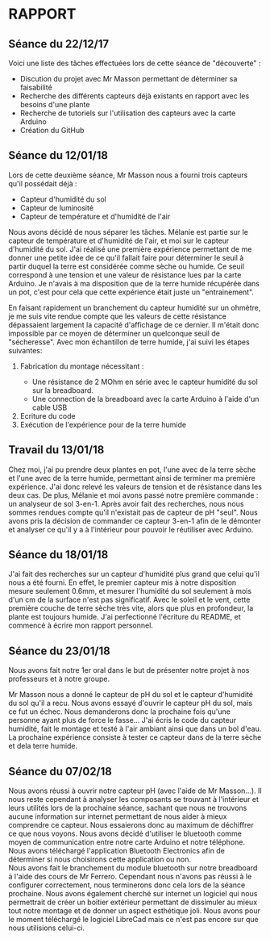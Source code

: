 <h1>RAPPORT</h1>

<h2>Séance du 22/12/17</h2>

Voici une liste des tâches effectuées lors de cette séance de "découverte" : 
<ul>
<li>Discution du projet avec Mr Masson permettant de déterminer sa faisabilité</li>
<li>Recherche des différents capteurs déjà existants en rapport avec les besoins d'une plante</li>
<li>Recherche de tutoriels sur l'utilisation des capteurs avec la carte Arduino</li>
<li>Création du GitHub</li>
</ul>

<h2>Séance du 12/01/18</h2>
Lors de cette deuxième séance, Mr Masson nous a fourni trois capteurs qu'il possédait déjà : 
<ul>
<li>Capteur d'humidité du sol</li>
<li>Capteur de luminosité</li>
<li>Capteur de température et d'humidité de l'air</li>
</ul>

Nous avons décidé de nous séparer les tâches. Mélanie est partie sur le capteur de température et d'humidité de l'air, et moi sur le capteur d'humidité du sol. 
J'ai réalisé une première expérience permettant de me donner une petite idée de ce qu'il fallait faire pour déterminer le seuil à partir duquel la terre est considérée comme sèche ou humide. Ce seuil correspond à une tension et une valeur de résistance lues par la carte Arduino.
Je n'avais à ma disposition que de la terre humide récupérée dans un pot, c'est pour cela que cette expérience était juste un "entrainement".

En faisant rapidement un branchement du capteur humidité sur un ohmètre, je me suis vite rendue compte que les valeurs de cette résistance dépassaient largement la capacité d'affichage de ce dernier. Il m'était donc impossible par ce moyen de déterminer un quelconque seuil de "sécheresse".
Avec mon échantillon de terre humide, j'ai suivi les étapes suivantes:  
<ol>
<li>Fabrication du montage nécessitant :</li>
<ul>
<li>Une résistance de 2 MOhm en série avec le capteur humidité du sol sur la breadboard.</li>
<li>Une connection de la breadboard avec la carte Arduino à l'aide d'un cable USB</li>
</ul>
<li>Ecriture du code</li>
<li>Exécution de l'expérience pour de la terre humide</li>
</ol>

<h2>Travail du 13/01/18</h2>

Chez moi, j'ai pu prendre deux plantes en pot, l'une avec de la terre sèche et l'une avec de la terre humide, permettant ainsi de terminer ma première expérience. 
J'ai donc relevé les valeurs de tension et de résistance dans les deux cas. 
De plus, Mélanie et moi avons passé notre première commande : un analyseur de sol 3-en-1.
Après avoir fait des recherches, nous nous sommes rendues compte qu'il n'existait pas de capteur de pH "seul". Nous avons pris la décision de commander ce capteur 3-en-1 afin de le démonter et analyser ce qu'il y a à l'intérieur pour pouvoir le réutiliser avec Arduino.


<h2>Séance du 18/01/18</h2>

J'ai fait des recherches sur un capteur d'humidité plus grand que celui qu'il nous a été fourni. En effet, le premier capteur mis à notre disposition mesure seulement 0.6mm, et mesurer l'humidité du sol seulement à mois d'un cm de la surface n'est pas significatif. Avec le soleil et le vent, cette première couche de terre sèche très vite, alors que plus en profondeur, la plante est toujours humide.
J'ai perfectionné l'écriture du README, et commencé à écrire mon rapport personnel.

<h2>Séance du 23/01/18</h2>

Nous avons fait notre 1er oral dans le but de présenter notre projet à nos professeurs et à notre groupe. 

Mr Masson nous a donné le capteur de pH du sol et le capteur d'humidité du sol qu'il a recu. 
Nous avons essayé d'ouvrir le capteur pH du sol, mais ce fut un échec. Nous demanderons donc la prochaine fois qu'une personne ayant plus de force le fasse...
J'ai écris le code du capteur humidité, fait le montage et testé à l'air ambiant ainsi que dans un bol d'eau. 
La prochaine expérience consiste à tester ce capteur dans de la terre sèche et dela terre humide. 

<h2>Séance du 07/02/18</h2>

Nous avons réussi à ouvrir notre capteur pH (avec l'aide de Mr Masson...). Il nous reste cependant à analyser les composants se trouvant à l'intérieur et leurs utilités lors de la prochaine séance, sachant que nous ne trouvons aucune information sur internet permettant de nous aider à mieux comprendre ce capteur. Nous essaierons donc au maximum de déchiffrer ce que nous voyons. 
Nous avons décidé d'utiliser le bluetooth comme moyen de communication entre notre carte Arduino et notre téléphone. Nous avons téléchargé l'application Bluetooth Electronics afin de déterminer si nous choisirons cette application ou non.  
Nous avons fait le branchement du module bluetooth sur notre breadboard à l'aide des cours de Mr Ferrero. Cependant nous n'avons pas réussi à le configurer correctement, nous terminerons donc cela lors de la séance prochaine. 
Nous avons également cherché sur internet un logiciel qui nous permettrait de créer un boitier extérieur permettant de dissimuler au mieux tout notre montage et de donner un aspect esthétique joli. Nous avons pour le moment téléchargé le logiciel LibreCad mais ce n'est pas encore sur que nous utilisions celui-ci. 




